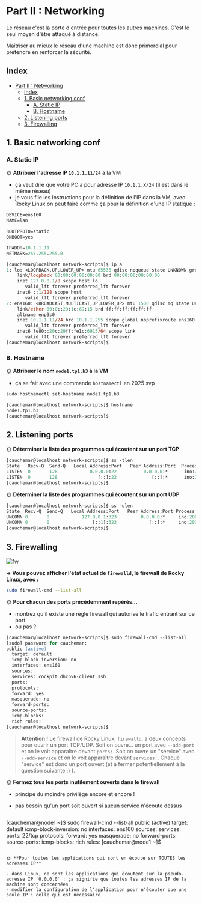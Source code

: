 # Part II : Networking

Le réseau c'est la porte d'entrée pour toutes les autres machines. C'est le seul moyen d'être attaqué à distance.

Maîtriser au mieux le réseau d'une machine est donc primordial pour prétendre en renforcer la sécurité.

## Index

- [Part II : Networking](#part-ii--networking)
  - [Index](#index)
  - [1. Basic networking conf](#1-basic-networking-conf)
    - [A. Static IP](#a-static-ip)
    - [B. Hostname](#b-hostname)
  - [2. Listening ports](#2-listening-ports)
  - [3. Firewalling](#3-firewalling)

## 1. Basic networking conf

### A. Static IP

🌞 **Attribuer l'adresse IP `10.1.1.11/24`** à la VM

- ça veut dire que votre PC a pour adresse IP `10.1.1.X/24` (il est dans le même réseau)
- je vous file les instructions pour la définition de l'IP dans la VM, avec Rocky Linux on peut faire comme ça pour la définition d'une IP statique :

```ps 
DEVICE=ens160
NAME=lan

BOOTPROTO=static
ONBOOT=yes

IPADDR=10.1.1.11
NETMASK=255.255.255.0

[cauchemar@localhost network-scripts]$ ip a
1: lo: <LOOPBACK,UP,LOWER_UP> mtu 65536 qdisc noqueue state UNKNOWN group default qlen 1000
    link/loopback 00:00:00:00:00:00 brd 00:00:00:00:00:00
    inet 127.0.0.1/8 scope host lo
       valid_lft forever preferred_lft forever
    inet6 ::1/128 scope host
       valid_lft forever preferred_lft forever
2: ens160: <BROADCAST,MULTICAST,UP,LOWER_UP> mtu 1500 qdisc mq state UP group default qlen 1000
    link/ether 00:0c:29:1c:69:15 brd ff:ff:ff:ff:ff:ff
    altname enp3s0
    inet 10.1.1.11/24 brd 10.1.1.255 scope global noprefixroute ens160
       valid_lft forever preferred_lft forever
    inet6 fe80::20c:29ff:fe1c:6915/64 scope link
       valid_lft forever preferred_lft forever
[cauchemar@localhost network-scripts]$
```

### B. Hostname

🌞 **Attribuer le nom `node1.tp1.b3` à la VM**

- ça se fait avec une commande `hostnamectl` en 2025 svp
```ps
sudo hostnamectl set-hostname node1.tp1.b3

[cauchemar@localhost network-scripts]$ hostname
node1.tp1.b3
[cauchemar@localhost network-scripts]$

```

## 2. Listening ports

🌞 **Déterminer la liste des programmes qui écoutent sur un port TCP**
```ps
[cauchemar@localhost network-scripts]$ ss -tlen
State   Recv-Q  Send-Q   Local Address:Port   Peer Address:Port  Process
LISTEN  0       128            0.0.0.0:22          0.0.0.0:*      ino:21256 sk:2 cgroup:/system.slice/sshd.service <->
LISTEN  0       128               [::]:22             [::]:*      ino:21258 sk:3 cgroup:/system.slice/sshd.service v6only:1 <->
[cauchemar@localhost network-scripts]$
```

🌞 **Déterminer la liste des programmes qui écoutent sur un port UDP**
```ps
[cauchemar@localhost network-scripts]$ ss -ulen
State  Recv-Q  Send-Q   Local Address:Port   Peer Address:Port Process
UNCONN 0       0            127.0.0.1:323         0.0.0.0:*     ino:20059 sk:4 cgroup:/system.slice/chronyd.service <->
UNCONN 0       0                [::1]:323            [::]:*     ino:20060 sk:5 cgroup:/system.slice/chronyd.service v6only:1 <->
[cauchemar@localhost network-scripts]$
```


## 3. Firewalling

![fw](./img/fw.png)

➜ **Vous pouvez afficher l'état actuel de `firewalld`, le firewall de Rocky Linux, avec :**

```bash
sudo firewall-cmd --list-all
```

🌞 **Pour chacun des ports précédemment repérés...**

- montrez qu'il existe une règle firewall qui autorise le trafic entrant sur ce port
- ou pas ?
```ps
[cauchemar@localhost network-scripts]$ sudo firewall-cmd --list-all
[sudo] password for cauchemar:
public (active)
  target: default
  icmp-block-inversion: no
  interfaces: ens160
  sources:
  services: cockpit dhcpv6-client ssh
  ports:
  protocols:
  forward: yes
  masquerade: no
  forward-ports:
  source-ports:
  icmp-blocks:
  rich rules:
[cauchemar@localhost network-scripts]$
```

> **Attention !** Le firewall de Rocky Linux, `firewalld`, a deux concepts pour ouvrir un port TCP/UDP. Soit on ouvre... un port avec `--add-port` et on le voit apparaître devant `ports:`. Soit on ouvre un "service" avec `--add-service` et on le voit apparaître devant `services:`. Chaque "service" est donc un port ouvert (et à fermer potentiellement à la question suivante ;) ).

🌞 **Fermez tous les ports inutilement ouverts dans le firewall**

- principe du moindre privilège encore et encore !
- pas besoin qu'un port soit ouvert si aucun service n'écoute dessus

  ```ps
[cauchemar@node1 ~]$ sudo firewall-cmd --list-all
public (active)
  target: default
  icmp-block-inversion: no
  interfaces: ens160
  sources:
  services:
  ports: 22/tcp
  protocols:
  forward: yes
  masquerade: no
  forward-ports:
  source-ports:
  icmp-blocks:
  rich rules:
[cauchemar@node1 ~]$
```

🌞 **Pour toutes les applications qui sont en écoute sur TOUTES les adresses IP**

- dans Linux, ce sont les applications qui écoutent sur la pseudo-adresse IP `0.0.0.0` : ça signifie que toutes les adresses IP de la machine sont concernées
- modifier la configuration de l'application pour n'écouter que une seule IP : celle qui est nécessaire
